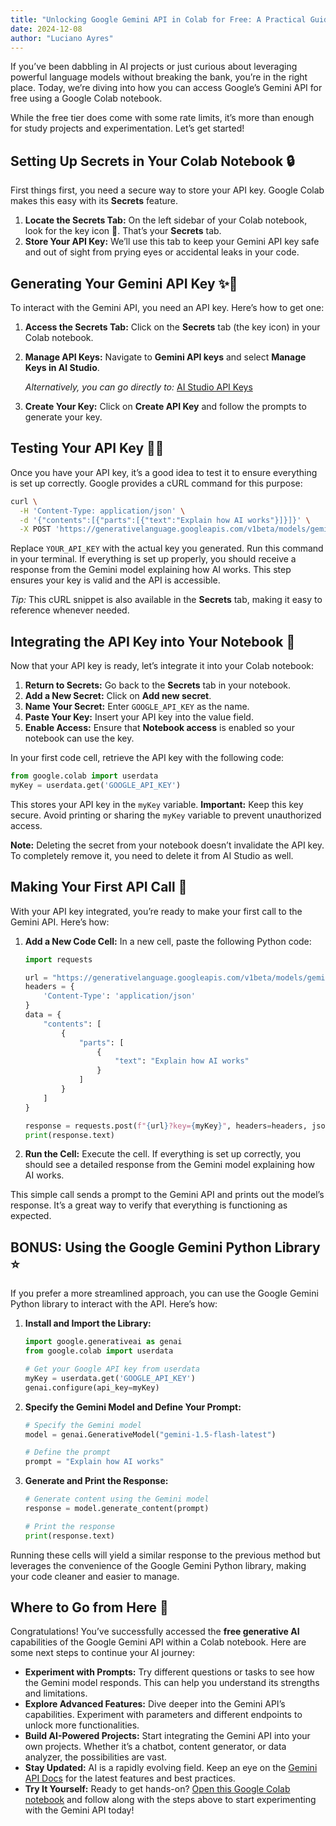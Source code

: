 ```yaml
---
title: "Unlocking Google Gemini API in Colab for Free: A Practical Guide"
date: 2024-12-08
author: "Luciano Ayres"
---
```


If you’ve been dabbling in AI projects or just curious about leveraging powerful language models without breaking the bank, you’re in the right place. Today, we’re diving into how you can access Google’s Gemini API for free using a Google Colab notebook. 

While the free tier does come with some rate limits, it’s more than enough for study projects and experimentation. Let’s get started!

## Setting Up Secrets in Your Colab Notebook 🔒

First things first, you need a secure way to store your API key. Google Colab makes this easy with its **Secrets** feature.

1. **Locate the Secrets Tab:** On the left sidebar of your Colab notebook, look for the key icon 🔑. That’s your **Secrets** tab.
2. **Store Your API Key:** We’ll use this tab to keep your Gemini API key safe and out of sight from prying eyes or accidental leaks in your code.

## Generating Your Gemini API Key ✨🔑

To interact with the Gemini API, you need an API key. Here’s how to get one:

1. **Access the Secrets Tab:** Click on the **Secrets** tab (the key icon) in your Colab notebook.
2. **Manage API Keys:** Navigate to **Gemini API keys** and select **Manage Keys in AI Studio**.
   
   *Alternatively, you can go directly to:* [AI Studio API Keys](https://aistudio.google.com/app/apikey)

3. **Create Your Key:** Click on **Create API Key** and follow the prompts to generate your key.

## Testing Your API Key 🧑‍💻

Once you have your API key, it’s a good idea to test it to ensure everything is set up correctly. Google provides a cURL command for this purpose:

```bash
curl \
  -H 'Content-Type: application/json' \
  -d '{"contents":[{"parts":[{"text":"Explain how AI works"}]}]}' \
  -X POST 'https://generativelanguage.googleapis.com/v1beta/models/gemini-1.5-flash-latest:generateContent?key=YOUR_API_KEY'
```

Replace `YOUR_API_KEY` with the actual key you generated. Run this command in your terminal. If everything is set up properly, you should receive a response from the Gemini model explaining how AI works. This step ensures your key is valid and the API is accessible.

*Tip:* This cURL snippet is also available in the **Secrets** tab, making it easy to reference whenever needed.

## Integrating the API Key into Your Notebook 📝

Now that your API key is ready, let’s integrate it into your Colab notebook:

1. **Return to Secrets:** Go back to the **Secrets** tab in your notebook.
2. **Add a New Secret:** Click on **Add new secret**.
3. **Name Your Secret:** Enter `GOOGLE_API_KEY` as the name.
4. **Paste Your Key:** Insert your API key into the value field.
5. **Enable Access:** Ensure that **Notebook access** is enabled so your notebook can use the key.

In your first code cell, retrieve the API key with the following code:

```python
from google.colab import userdata
myKey = userdata.get('GOOGLE_API_KEY')
```

This stores your API key in the `myKey` variable. **Important:** Keep this key secure. Avoid printing or sharing the `myKey` variable to prevent unauthorized access.

**Note:** Deleting the secret from your notebook doesn’t invalidate the API key. To completely remove it, you need to delete it from AI Studio as well.

## Making Your First API Call 🚀

With your API key integrated, you’re ready to make your first call to the Gemini API. Here’s how:

1. **Add a New Code Cell:** In a new cell, paste the following Python code:

    ```python
    import requests

    url = "https://generativelanguage.googleapis.com/v1beta/models/gemini-1.5-flash-latest:generateContent"
    headers = {
        'Content-Type': 'application/json'
    }
    data = {
        "contents": [
            {
                "parts": [
                    {
                        "text": "Explain how AI works"
                    }
                ]
            }
        ]
    }

    response = requests.post(f"{url}?key={myKey}", headers=headers, json=data)
    print(response.text)
    ```

2. **Run the Cell:** Execute the cell. If everything is set up correctly, you should see a detailed response from the Gemini model explaining how AI works.

This simple call sends a prompt to the Gemini API and prints out the model’s response. It’s a great way to verify that everything is functioning as expected.

## BONUS: Using the Google Gemini Python Library ⭐

If you prefer a more streamlined approach, you can use the Google Gemini Python library to interact with the API. Here’s how:

1. **Install and Import the Library:**

    ```python
    import google.generativeai as genai
    from google.colab import userdata

    # Get your Google API key from userdata
    myKey = userdata.get('GOOGLE_API_KEY')
    genai.configure(api_key=myKey)
    ```

2. **Specify the Gemini Model and Define Your Prompt:**

    ```python
    # Specify the Gemini model
    model = genai.GenerativeModel("gemini-1.5-flash-latest")

    # Define the prompt
    prompt = "Explain how AI works"
    ```

3. **Generate and Print the Response:**

    ```python
    # Generate content using the Gemini model
    response = model.generate_content(prompt)

    # Print the response
    print(response.text)
    ```

Running these cells will yield a similar response to the previous method but leverages the convenience of the Google Gemini Python library, making your code cleaner and easier to manage.

## Where to Go from Here 🧭

Congratulations! You’ve successfully accessed the **free generative AI** capabilities of the Google Gemini API within a Colab notebook. Here are some next steps to continue your AI journey:

- **Experiment with Prompts:** Try different questions or tasks to see how the Gemini model responds. This can help you understand its strengths and limitations.
- **Explore Advanced Features:** Dive deeper into the Gemini API’s capabilities. Experiment with parameters and different endpoints to unlock more functionalities.
- **Build AI-Powered Projects:** Start integrating the Gemini API into your own projects. Whether it’s a chatbot, content generator, or data analyzer, the possibilities are vast.
- **Stay Updated:** AI is a rapidly evolving field. Keep an eye on the [Gemini API Docs](https://ai.google.dev/gemini-api/docs/quickstart?lang=python) for the latest features and best practices.
- **Try It Yourself:** Ready to get hands-on? [Open this Google Colab notebook](https://colab.research.google.com/drive/1dezbNUJUuSS55U-RRQu0OTPSdD7Bl1TT?usp=sharing) and follow along with the steps above to start experimenting with the Gemini API today!
